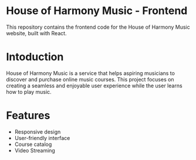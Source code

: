 # House of Harmony Music - Frontend
This repository contains the frontend code for the House of Harmony Music website, built with React.

# Intoduction
House of Harmony Music is a service that helps aspiring musicians to discover and purchase online music courses. This project focuses on creating a seamless and enjoyable user experience while the user learns how to play music.

# Features
- Responsive design
- User-friendly interface
- Course catalog
- Video Streaming
  
